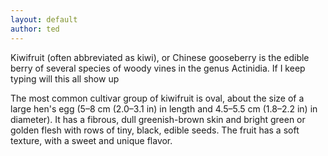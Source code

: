 ```yaml
---
layout: default
author: ted
---
```

Kiwifruit (often abbreviated as kiwi), or Chinese gooseberry is the edible
berry of several species of woody vines in the genus Actinidia. If I keep typing will this all show up

The most common cultivar group of kiwifruit is oval, about the size of a large
hen's egg (5–8 cm (2.0–3.1 in) in length and 4.5–5.5 cm (1.8–2.2 in) in
diameter). It has a fibrous, dull greenish-brown skin and bright green or
golden flesh with rows of tiny, black, edible seeds. The fruit has a soft
texture, with a sweet and unique flavor.